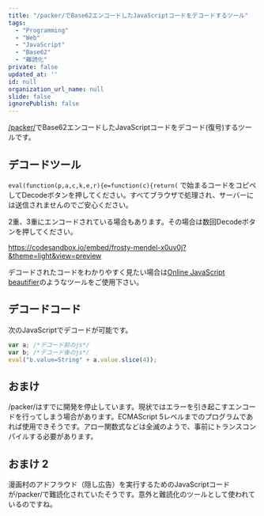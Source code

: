 ```yaml
---
title: "/packer/でBase62エンコードしたJavaScriptコードをデコードするツール"
tags:
  - "Programming"
  - "Web"
  - "JavaScript"
  - "Base62"
  - "難読化"
private: false
updated_at: ''
id: null
organization_url_name: null
slide: false
ignorePublish: false
---
```


[/packer/](http://dean.edwards.name/packer/)でBase62エンコードしたJavaScriptコードをデコード(復号)するツールです。

## デコードツール

`eval(function(p,a,c,k,e,r){e=function(c){return(` で始まるコードをコピペしてDecodeボタンを押してください。すべてブラウザで処理され、サーバーには送信されませんのでご安心ください。

2重、3重にエンコードされている場合もあります。その場合は数回Decodeボタンを押してください。

https://codesandbox.io/embed/frosty-mendel-x0uv0j?&theme=light&view=preview

デコードされたコードをわかりやすく見たい場合は[Online JavaScript beautifier](http://jsbeautifier.org/)のようなツールをご使用下さい。

## デコードコード

次のJavaScriptでデコードが可能です。

```js
var a; /*デコード前のjs*/
var b; /*デコード後のjs*/
eval("b.value=String" + a.value.slice(4));
```

## おまけ

/packer/はすでに開発を停止しています。現状ではエラーを引き起こすエンコードを行ってしまう場合があります。ECMAScript 5レベルまでのプログラムであれば使用できそうです。アロー関数式などは全滅のようで、事前にトランスコンパイルする必要があります。

## おまけ 2

漫画村のアドフラウド（隠し広告）を実行するためのJavaScriptコードが/packer/で難読化されていたそうです。意外と難読化のツールとして使われているのですね。
